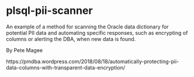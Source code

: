 # plsql-pii-scanner
<p>An example of a method for scanning the Oracle data dictionary for potential PII data and automating specific responses, such as encrypting of columns or alerting the DBA, when new data is found.

<p>By Pete Magee
<p>https://pmdba.wordpress.com/2018/08/18/automatically-protecting-pii-data-columns-with-transparent-data-encryption/

